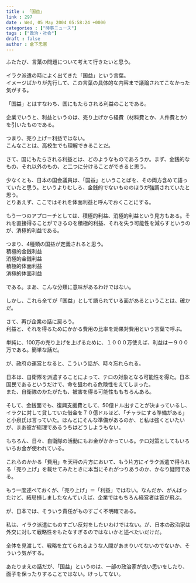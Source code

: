 ```yaml
---
title : 「国益」
link : 297
date : Wed, 05 May 2004 05:58:24 +0000
categories : ["時事ニュース"]
tags : ["政治・社会"]
draft : false
author : 倉下忠憲
---
```


ふたたび、言葉の問題について考えて行きたいと思う。<BR><BR>イラク派遣の時によく出てきた「国益」という言葉。<BR>イメージばかりが先行して、この言葉の具体的な内容まで議論されてこなかった気がする。<BR><BR>「国益」とはすなわち、国にもたらされる利益のことである。<BR><BR>企業でいうと、利益というのは、売り上げから経費（材料費とか、人件費とか）を引いたものである。<BR><BR>つまり、売り上げ＝利益ではない。<BR>こんなことは、高校生でも理解できることだ。<BR><BR>さて、国にもたらされる利益とは、どのようなものであろうか。まず、金銭的なもの、それ以外のもの、と二つに分けることができると思う。<BR><BR>少なくとも、日本の国会議員は、「国益」ということばを、その両方含めて語っていたと思う。というよりむしろ、金銭的でないもののほうが強調されていたと思う。<BR>とりあえず、ここではそれを体面利益と呼んでおくことにする。<BR><BR>もう一つのアプローチとしては、積極的利益、消極的利益という見方もある。それを直接得ることができるのを積極的利益、それを失う可能性を減らすというのが、消極的利益である。<BR><BR>つまり、4種類の国益が定義されると思う。<BR>積極的金銭利益<BR>消極的金銭利益<BR>積極的体面利益<BR>消極的体面利益<BR><BR>である。まあ、こんな分類に意味があるわけではない。<BR><BR>しかし、これら全てが「国益」として語られている面があるということは、確かだ。<BR><BR>さて、再び企業の話に戻ろう。<BR>利益と、それを得るためにかかる費用の比率を効果対費用という言葉で呼ぶ。<BR><BR>単純に、100万の売り上げを上げるために、１０００万使えば、利益はー９００万である。簡単な話だ。<BR><BR>が、政府の運営となると、こういう話が、時々忘れられる。<BR><BR>日本は、自衛隊を派遣することによって、テロの対象となる可能性を得た。日本国民であるというだけで、命を狙われる危険性をえてしまった。<BR>また、自衛隊のかたがたも、被害を得る可能性ももちろんある。<BR><BR>そして、金銭面でも、復興支援費として、50億ドル出すことが決まっているし、イラクに対して貸していた借金を７０億ドルほど、「チャラにする準備がある」と小泉氏は言っていた。ほんとにそんな準備があるのか、と私は強くといたいが、まあ彼が総理であるうちはどうしようもない。<BR><BR>もちろん、日々、自衛隊の活動にもお金がかかっている。テロ対策としてもいろいろお金が使われている。<BR><BR>これらのかかる「費用」を天秤の片方において、もう片方にイラク派遣で得られる「売り上げ」を載せてみたときに本当にそれがつりあうのか、かなり疑問である。<BR><BR>もう一度述べておくが、「売り上げ」＝「利益」ではない。なんだか、がんばったけど、結局損しましたなんていえば、企業ではもちろん経営者は首が飛ぶ。<BR><BR>が、日本では、そういう責任がものすごく不明確である。<BR><BR>私は、イラク派遣にものすごい反対をしたいわけではない。が、日本の政治家は外交に対して戦略性をもたなすぎるのではないかと述べたいだけだ。<BR><BR>全体を見渡して、戦略を立てられるような人間があまりいてないのでないか、そういう気がする。<BR><BR>あたりまえの話だが、「国益」というのは、一部の政治家が良い思いをしたり、面子を保ったりすることではない。けっしてない。<BR><BR><br><br>
